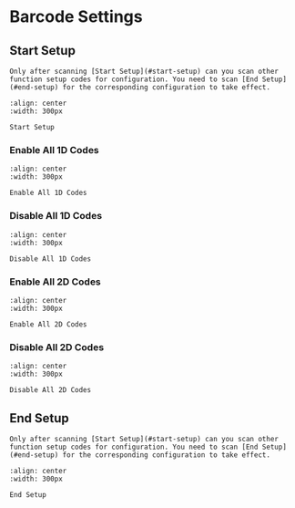 # Barcode Settings


## Start Setup
```{note}
Only after scanning [Start Setup](#start-setup) can you scan other function setup codes for configuration. You need to scan [End Setup](#end-setup) for the corresponding configuration to take effect.
```

```{figure} ../../media/23SETUPE1.png
:align: center
:width: 300px

Start Setup
```

### Enable All 1D Codes

```{figure} ../../media/40ENABLE_ALL1D.png
:align: center
:width: 300px

Enable All 1D Codes
```

### Disable All 1D Codes

```{figure} ../../media/40DISABLE_ALL1D.png
:align: center
:width: 300px

Disable All 1D Codes
```

### Enable All 2D Codes

```{figure} ../../media/40ENABLE_ALL2D.png
:align: center
:width: 300px

Enable All 2D Codes
```

### Disable All 2D Codes

```{figure} ../../media/40DISABLE_ALL2D.png
:align: center
:width: 300px

Disable All 2D Codes
```


## End Setup
```{note}
Only after scanning [Start Setup](#start-setup) can you scan other function setup codes for configuration. You need to scan [End Setup](#end-setup) for the corresponding configuration to take effect.
```

```{figure} ../../media/23SETUPE0.png
:align: center
:width: 300px

End Setup
```
